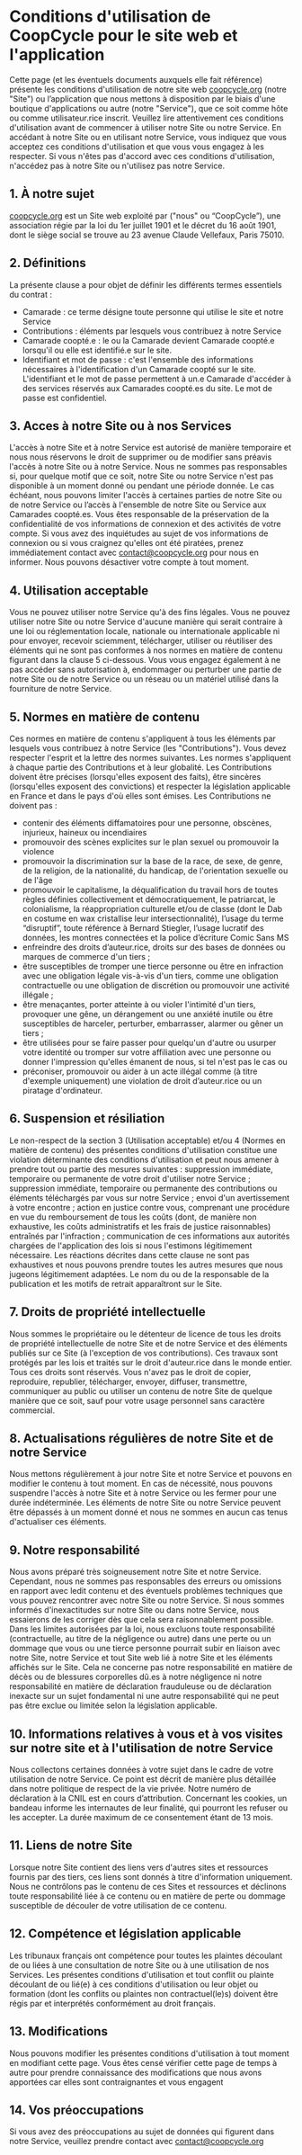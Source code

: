 # Conditions d'utilisation de CoopCycle pour le site web et l'application

Cette page (et les éventuels documents auxquels elle fait référence) présente les conditions d'utilisation de notre site web [coopcycle.org](https://coopcycle.org) (notre "Site") ou l’application que nous mettons à disposition par le biais d'une boutique d'applications ou autre (notre "Service"), que ce soit comme hôte ou comme utilisateur.rice inscrit. Veuillez lire attentivement ces conditions d'utilisation avant de commencer à utiliser notre Site ou notre Service. En accédant à notre Site ou en utilisant notre Service, vous indiquez que vous acceptez ces conditions d'utilisation et que vous vous engagez à les respecter. Si vous n'êtes pas d'accord avec ces conditions d'utilisation, n'accédez pas à notre Site ou n'utilisez pas notre Service.

## 1. À notre sujet

[coopcycle.org](https://coopcycle.org) est un Site web exploité par ("nous" ou “CoopCycle”), une association régie par la loi du 1er juillet 1901 et le décret du 16 août 1901, dont le siège social se trouve au 23 avenue Claude Vellefaux, Paris 75010.

## 2. Définitions

La présente clause a pour objet de définir les différents termes essentiels du contrat :

- Camarade : ce terme désigne toute personne qui utilise le site et notre Service
- Contributions : éléments par lesquels vous contribuez à notre Service
- Camarade coopté.e : le ou la Camarade devient Camarade coopté.e lorsqu'il ou elle est identifié.e sur le site.
- Identifiant et mot de passe : c'est l'ensemble des informations nécessaires à l'identification d'un Camarade coopté sur le site. L'identifiant et le mot de passe permettent à un.e Camarade d'accéder à des services réservés aux Camarades coopté.es du site. Le mot de passe est confidentiel.

## 3. Acces à notre Site ou à nos Services

L'accès à notre Site et à notre Service est autorisé de manière temporaire et nous nous réservons le droit de supprimer ou de modifier sans préavis l'accès à notre Site ou à notre Service. Nous ne sommes pas responsables si, pour quelque motif que ce soit, notre Site ou notre Service n'est pas disponible à un moment donné ou pendant une période donnée. Le cas échéant, nous pouvons limiter l'accès à certaines parties de notre Site ou de notre Service ou l’accès à l'ensemble de notre Site ou Service aux Camarades coopté.es. Vous êtes responsable de la préservation de la confidentialité de vos informations de connexion et des activités de votre compte. Si vous avez des inquiétudes au sujet de vos informations de connexion ou si vous craignez  qu'elles ont été piratées, prenez immédiatement contact avec [contact@coopcycle.org](contact@coopcycle.org) pour nous en informer. Nous pouvons désactiver votre compte à tout moment.

## 4. Utilisation acceptable

Vous ne pouvez utiliser notre Service qu'à des fins légales. Vous ne pouvez utiliser notre Site ou notre Service d'aucune manière qui serait contraire à une loi ou réglementation locale, nationale ou internationale applicable ni pour envoyer, recevoir sciemment, télécharger, utiliser ou réutiliser des éléments qui ne sont pas conformes à nos normes en matière de contenu figurant dans la clause 5 ci-dessous. Vous vous engagez également à ne pas accéder sans autorisation à, endommager ou perturber une partie de notre Site ou de notre Service ou un réseau ou un matériel utilisé dans la fourniture de notre Service.

## 5. Normes en matière de contenu

Ces normes en matière de contenu s'appliquent à tous les éléments par lesquels vous contribuez à notre Service (les "Contributions"). Vous devez respecter l'esprit et la lettre des normes suivantes. Les normes s'appliquent à chaque partie des Contributions et à leur globalité. Les Contributions doivent être précises (lorsqu'elles exposent des faits), être sincères (lorsqu'elles exposent des convictions) et respecter la législation applicable en France et dans le pays d'où elles sont émises. Les Contributions ne doivent pas :

- contenir des éléments diffamatoires pour une personne, obscènes, injurieux, haineux ou incendiaires
- promouvoir des scènes explicites sur le plan sexuel ou promouvoir la violence
- promouvoir la discrimination sur la base de la race, de sexe, de genre, de la religion, de la nationalité, du handicap, de l'orientation sexuelle ou de l'âge
- promouvoir le capitalisme, la déqualification du travail hors de toutes règles définies collectivement et démocratiquement, le patriarcat, le colonialisme, la réappropriation culturelle et/ou de classe (dont le Dab en costume en wax cristallise leur intersectionnalité), l’usage du terme “disruptif”, toute référence à Bernard Stiegler, l’usage lucratif des données, les montres connectées et la police d’écriture Comic Sans MS
- enfreindre des droits d’auteur.rice, droits sur des bases de données ou marques de commerce d'un tiers ;
- être susceptibles de tromper une tierce personne ou être en infraction avec une obligation légale vis-à-vis d'un tiers, comme une obligation contractuelle ou une obligation de discrétion ou promouvoir une activité illégale ;
- être menaçantes, porter atteinte à ou violer l'intimité d'un tiers, provoquer une gêne, un dérangement ou une anxiété inutile ou être susceptibles de harceler, perturber, embarrasser, alarmer ou gêner un tiers ;
- être utilisées pour se faire passer pour quelqu'un d'autre ou usurper votre identité ou tromper sur votre affiliation avec une personne ou donner l'impression qu'elles émanent de nous, si tel n'est pas le cas ou
- préconiser, promouvoir ou aider à un acte illégal comme (à titre d'exemple uniquement) une violation de droit d’auteur.rice ou un piratage d'ordinateur.

## 6. Suspension et résiliation

Le non-respect de la section 3 (Utilisation acceptable) et/ou 4 (Normes en matière de contenu) des présentes conditions d'utilisation constitue une violation déterminante des conditions d'utilisation et peut nous amener à prendre tout ou partie des mesures suivantes :
suppression immédiate, temporaire ou permanente de votre droit d'utiliser notre Service ;
suppression immédiate, temporaire ou permanente des contributions ou éléments téléchargés par vous sur notre Service ;
envoi d'un avertissement à votre encontre ;
action en justice contre vous, comprenant une procédure en vue du remboursement de tous les coûts (dont, de manière non exhaustive, les coûts administratifs et les frais de justice raisonnables) entraînés par l'infraction ;
communication de ces informations aux autorités chargées de l'application des lois si nous l'estimons légitimement nécessaire.
Les réactions décrites dans cette clause ne sont pas exhaustives et nous pouvons prendre toutes les autres mesures que nous jugeons légitimement adaptées. Le nom du ou de la responsable de la publication et les motifs de retrait apparaîtront sur le Site.

## 7. Droits de propriété intellectuelle

Nous sommes le propriétaire ou le détenteur de licence de tous les droits de propriété intellectuelle de notre Site et de notre Service et des éléments publiés sur ce Site (à l'exception de vos contributions). Ces travaux sont protégés par les lois et traités sur le droit d'auteur.rice dans le monde entier. Tous ces droits sont réservés. Vous n'avez pas le droit de copier, reproduire, republier, télécharger, envoyer, diffuser, transmettre, communiquer au public ou utiliser un contenu de notre Site de quelque manière que ce soit, sauf pour votre usage personnel sans caractère commercial.

## 8. Actualisations régulières de notre Site et de notre Service

Nous mettons régulièrement à jour notre Site et notre Service et pouvons en modifier le contenu à tout moment. En cas de nécessité, nous pouvons suspendre l'accès à notre Site et à notre Service ou les fermer pour une durée indéterminée. Les éléments de notre Site ou notre Service peuvent être dépassés à un moment donné et nous ne sommes en aucun cas tenus d'actualiser ces éléments.

## 9. Notre responsabilité

Nous avons préparé très soigneusement notre Site et notre Service. Cependant, nous ne sommes pas responsables des erreurs ou omissions en rapport avec ledit contenu et des éventuels problèmes techniques que vous pouvez rencontrer avec notre Site ou notre Service. Si nous sommes informés d'inexactitudes sur notre Site ou dans notre Service, nous essaierons de les corriger dès que cela sera raisonnablement possible. Dans les limites autorisées par la loi, nous excluons toute responsabilité (contractuelle, au titre de la négligence ou autre) dans une perte ou un dommage que vous ou une tierce personne pourrait subir en liaison avec notre Site, notre Service et tout Site web lié à notre Site et les éléments affichés sur le Site. Cela ne concerne pas notre responsabilité en matière de décès ou de blessures corporelles dû.es à notre négligence ni notre responsabilité en matière de déclaration frauduleuse ou de déclaration inexacte sur un sujet fondamental ni une autre responsabilité qui ne peut pas être exclue ou limitée selon la législation applicable.

## 10. Informations relatives à vous et à vos visites sur notre site et à l'utilisation de notre Service

Nous collectons certaines données à votre sujet dans le cadre de votre utilisation de notre Service. Ce point est décrit de manière plus détaillée dans notre politique de respect de la vie privée.
Notre numéro de déclaration à la CNIL est en cours d’attribution.
Concernant les cookies, un bandeau informe les internautes de leur finalité, qui pourront les refuser ou les accepter. La durée maximum de ce consentement étant de 13 mois.

## 11. Liens de notre Site

Lorsque notre Site contient des liens vers d'autres sites et ressources fournis par des tiers, ces liens sont donnés à titre d'information uniquement. Nous ne contrôlons pas le contenu de ces Sites et ressources et déclinons toute responsabilité liée à ce contenu ou en matière de perte ou dommage susceptible de découler de votre utilisation de ce contenu.

## 12. Compétence et législation applicable

Les tribunaux français ont compétence pour toutes les plaintes découlant de ou liées à une consultation de notre Site ou à une utilisation de nos Services. Les présentes conditions d'utilisation et tout conflit ou plainte découlant de ou lié(e) à ces conditions d'utilisation ou leur objet ou formation (dont les conflits ou plaintes non contractuel(le)s) doivent être régis par et interprétés conformément au droit français.

## 13. Modifications

Nous pouvons modifier les présentes conditions d'utilisation à tout moment en modifiant cette page. Vous êtes censé vérifier cette page de temps à autre pour prendre connaissance des modifications que nous avons apportées car elles sont contraignantes et vous engagent

## 14. Vos préoccupations

Si vous avez des préoccupations au sujet de données qui figurent dans notre Service, veuillez prendre contact avec [contact@coopcycle.org](contact@coopcycle.org)
